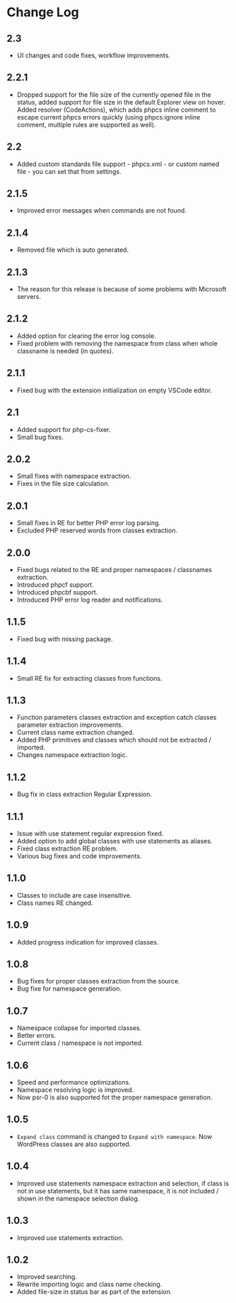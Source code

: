 # Change Log

## 2.3
- UI changes and code fixes, workflow improvements.

## 2.2.1
- Dropped support for the file size of the currently opened file in the status, added support for file size in the default Explorer view on hover. Added resolver (CodeActions), which adds phpcs inline comment to escape current phpcs errors quickly (using phpcs:ignore inline comment, multiple rules are supported as well).

## 2.2
- Added custom standards file support - phpcs.xml - or custom named file - you can set that from settings.

## 2.1.5
- Improved error messages when commands are not found.

## 2.1.4
- Removed file which is auto generated.

## 2.1.3
- The reason for this release is because of some problems with Microsoft servers.

## 2.1.2
- Added option for clearing the error log console.
- Fixed problem with removing the namespace from class when whole classname is needed (in quotes).

## 2.1.1
- Fixed bug with the extension initialization on empty VSCode editor.

## 2.1
- Added support for php-cs-fixer.
- Small bug fixes.

## 2.0.2
- Small fixes with namespace extraction.
- Fixes in the file size calculation.

## 2.0.1
- Small fixes in RE for better PHP error log parsing.
- Excluded PHP reserved words from classes extraction.

## 2.0.0
- Fixed bugs related to the RE and proper namespaces / classnames extraction.
- Introduced phpcf support.
- Introduced phpcbf support.
- Introduced PHP error log reader and notifications.

## 1.1.5
- Fixed bug with missing package.

## 1.1.4
- Small RE fix for extracting classes from functions.

## 1.1.3
- Function parameters classes extraction and exception catch classes parameter extraction improvements.
- Current class name extraction changed.
- Added PHP primitives and classes which should not be extracted / imported.
- Changes namespace extraction logic.

## 1.1.2
- Bug fix in class extraction Regular Expression.
  
## 1.1.1
- Issue with use statement regular expression fixed.
- Added option to add global classes with use statements as aliases.
- Fixed class extraction RE problem.
- Various bug fixes and code improvements.
  
## 1.1.0
- Classes to include are case insensitive.
- Class names RE changed.

## 1.0.9
- Added progress indication for improved classes.

## 1.0.8
- Bug fixes for proper classes extraction from the source.
- Bug fixe for namespace generation.

## 1.0.7
- Namespace collapse for imported classes.
- Better errors.
- Current class / namespace is not imported.

## 1.0.6
- Speed and performance optimizations.
- Namespace resolving logic is improved.
- Now psr-0 is also supported fot the proper namespace generation.
  
## 1.0.5
- `Expand class` command is changed to `Expand with namespace`. Now WordPress classes are also supported.
  
## 1.0.4
- Improved use statements namespace extraction and selection, if class is not in use statements, but it has same namespace, it is not included / shown in the namespace selection dialog.
  
## 1.0.3
- Improved use statements extraction.
  
## 1.0.2
- Improved searching.
- Rewrite importing logic and class name checking.
- Added file-size in status bar as part of the extension.


